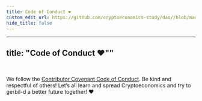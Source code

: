 ```yaml
---
title: Code of Conduct ❤️ 
custom_edit_url: https://github.com/cryptoeconomics-study/dao//blob/master/about/code-of-conduct.md
hide_title: false
---
```

<!-- This file is generated by /website/scripts/sync-util.js - changes will be overwritten! -->

---
title: "Code of Conduct ❤️""
---

<br />

We follow the [Contributor Covenant Code of Conduct](https://www.contributor-covenant.org/version/1/4/code-of-conduct). Be kind and respectful of others! Let’s all learn and spread Cryptoeconomics and try to gerbil-d a better future together! :heart:

<br />
